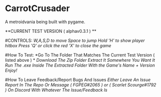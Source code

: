 # CarrotCrusader
A metroidvania being built with pygame.

**CURRENT TEST VERSION  ( alphav0.3.1 )  **

#CONTROLS:
*W,A,S,D to move*
*Space to jump*
*Hold 'H' to show player hitbox*
*Press 'Q' or click the red 'X' to close the game*


#How To Test:
*Go To The Folder That Matches The Current Test Version ( listed above ) *
*Download The Zip Folder*
*Extract It Somewhere You Want It*
*Run The .exe Inside The Extracted Folder With the Game's Name + Version*
*Enjoy!*

#How To Leave Feedback/Report Bugs And Issues
*Either Leave An Issue Report In The Repo Or Message ( FGPEG#2065 ) or ( Scarlet Scourge#1792 ) On Discord With Whatever The Issue/Feedback Is*
